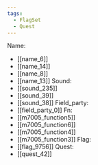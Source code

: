 ```yaml
---
tags:
  - FlagSet
  - Quest
---
```

Name:
- [[name_6]]
- [[name_14]]
- [[name_8]]
- [[name_13]]
Sound:
- [[sound_235]]
- [[sound_39]]
- [[sound_38]]
Field_party:
- [[field_party_0]]
Fn:
- [[m7005_function5]]
- [[m7005_function6]]
- [[m7005_function4]]
- [[m7005_function3]]
Flag:
- [[flag_9756]]
Quest:
- [[quest_42]]

